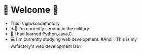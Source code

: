# 👋 Welcome 👋
-  This is @wscodefactory
- ⚓🚢 I'm currently serving in the military.
- 🌱 I had learned Python,Java,C.
- 💻 I'm currently studying web development.
#And 
✨This is my wsfactory's web development lab✨
<!---
wscodefactory/wscodefactory is a ✨ special ✨ repository because its `README.md` (this file) appears on your GitHub profile.
You can click the Preview link to take a look at your changes.
--->
